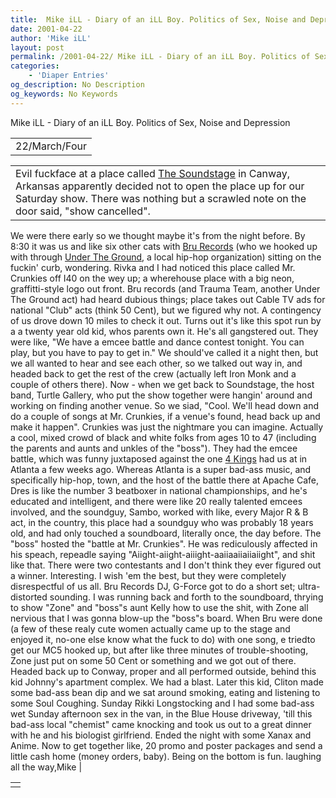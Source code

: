 ```yaml
---
title:  Mike iLL - Diary of an iLL Boy. Politics of Sex, Noise and Depression 
date: 2001-04-22
author: 'Mike iLL'
layout: post
permalink: /2001-04-22/ Mike iLL - Diary of an iLL Boy. Politics of Sex, Noise and Depression 
categories:
    - 'Diaper Entries'
og_description: No Description
og_keywords: No Keywords
---
```

<style>
body {
  background-color: ;
  color: ;
}
a {
  color: ;
}
a:active {
  color: ;
}
a:visited {
  color: ;
}
</style>

   Mike iLL - Diary of an iLL Boy. Politics of Sex, Noise and Depression     



|  |
| --- |
| 22/March/Four |

  
  



|  |
| --- |
| Evil fuckface at a place called [The Soundstage](http://soundstageshows.homestead.com) in Canway, Arkansas apparently decided not to open the place up for our Saturday show. There was nothing but a scrawled note on the door said, "show cancelled".
We were there early so we thought maybe it's from the night before. By 8:30 it was us and like six other cats with [Bru Records](http://www.brurecords.com) (who we hooked up with through [Under The Ground](http://www.undertheground.com), a local hip-hop organization) sitting on the fuckin' curb, wondering.
Rivka and I had noticed this place called Mr. Crunkies off I40 on the wey up; a wherehouse place with a big neon, graffitti-style logo out front. Bru records (and Trauma Team, another Under The Ground act) had heard dubious things; place takes out Cable TV ads for national "Club" acts (think 50 Cent), but we figured why not.
A contingency of us drove down 10 miles to check it out. Turns out it's like this spot run by a a twenty year old kid, whos parents own it. He's all gangstered out. They were like, "We have a emcee battle and dance contest tonight. You can play, but you have to pay to get in." We should've called it a night then, but we all wanted to hear and see each other, so we talked out way in, and headed back to get the rest of the crew (actually left Iron Monk and a couple of others there).
Now - when we get back to Soundstage, the host band, Turtle Gallery, who put the show together were hangin' around and working on finding another venue. So we siad, "Cool. We'll head down and do a couple of songs at Mr. Crunkies, if a venue's found, head back up and make it happen".
Crunkies was just the nightmare you can imagine. Actually a cool, mixed crowd of black and white folks from ages 10 to 47 (including the parents and aunts and unkles of the "boss"). They had the emcee battle, which was funny juxtaposed against the one [4 Kings](http://www.4kingsent.com) had us at in Atlanta a few weeks ago. Whereas Atlanta is a super bad-ass music, and specifically hip-hop, town, and the host of the battle there at Apache Cafe, Dres is like the number 3 beatboxer in national championships, and he's educated and intelligent, and there were like 20 really talented emcees involved, and the soundguy, Sambo, worked with like, every Major R & B act, in the country, this place had a soundguy who was probably 18 years old, and had only touched a soundboard, literally once, the day before. The "boss" hosted the "battle at Mr. Crunkies". He was rediculously affected in his speach, repeadle saying "Aiight-aiight-aiiight-aaiiaaiiaiiaiight", and shit like that. There were two contestants and I don't think they ever figured out a winner. Interesting. I wish 'em the best, but they were completely disrespectful of us all.
Bru Records DJ, G-Force got to do a short set; ultra-distorted sounding. I was running back and forth to the soundboard, thrying to show "Zone" and "boss"s aunt Kelly how to use the shit, with Zone all nervious that I was gonna blow-up the "boss"s board. When Bru were done (a few of these realy cute women actually came up to the stage and enjoyed it, no-one else know what the fuck to do) with one song, e triedto get our MC5 hooked up, but after like three minutes of trouble-shooting, Zone just put on some 50 Cent or something and we got out of there.
Headed back up to Conway, proper and all performed outside, behind this kid Johnny's apartment complex. We had a blast. Later this kid, Cliton made some bad-ass bean dip and we sat around smoking, eating and listening to some Soul Coughing.
Sunday Rikki Longstocking and I had some bad-ass wet Sunday afternoon sex in the van, in the Blue House driveway, 'till this bad-ass local "chemist" came knocking and took us out to a great dinner with he and his biologist girlfriend. Ended the night with some Xanax and Anime.
Now to get together like, 20 promo and poster packages and send a little cash home (money orders, baby).
Being on the bottom is fun.
  laughing all the way,Mike
 |

   


|  |
| --- |
|   |

   
   
   
   
  

